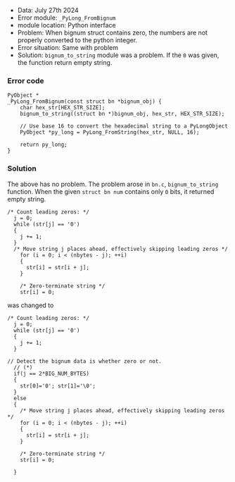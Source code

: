 


- Data: July 27th 2024
- Error module: `_PyLong_FromBignum`
- module location: Python interface
- Problem: When bignum struct contains zero, the numbers are not properly converted to the python integer.
- Error situation: Same with problem
- Solution: `bignum_to_string` module was a problem. If the `0` was given, the function return empty string.


### Error code

```
PyObject *
_PyLong_FromBignum(const struct bn *bignum_obj) {
    char hex_str[HEX_STR_SIZE];
    bignum_to_string((struct bn *)bignum_obj, hex_str, HEX_STR_SIZE);

    // Use base 16 to convert the hexadecimal string to a PyLongObject
    PyObject *py_long = PyLong_FromString(hex_str, NULL, 16);
    
    return py_long;
}
```

### Solution

The above has no problem. 
The problem arose in `bn.c`, `bignum_to_string` function.
When the given `struct bn num` contains only `0` bits, 
it returned empty string.

```
/* Count leading zeros: */
  j = 0;
  while (str[j] == '0')
  {
    j += 1;
  }
  /* Move string j places ahead, effectively skipping leading zeros */ 
    for (i = 0; i < (nbytes - j); ++i)
    {
      str[i] = str[i + j];
    }

    /* Zero-terminate string */
    str[i] = 0;
```
was changed to 
```
/* Count leading zeros: */
  j = 0;
  while (str[j] == '0')
  {
    j += 1;
  }

// Detect the bignum data is whether zero or not.
  // (*)
  if(j == 2*BIG_NUM_BYTES)
  {
    str[0]='0'; str[1]='\0';
  }
  else
  {
    /* Move string j places ahead, effectively skipping leading zeros */ 
    for (i = 0; i < (nbytes - j); ++i)
    {
      str[i] = str[i + j];
    }

    /* Zero-terminate string */
    str[i] = 0;

  }
```